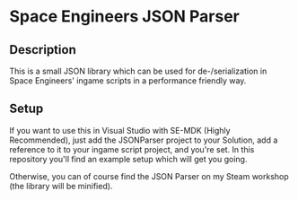 # Space Engineers JSON Parser

## Description
This is a small JSON library which can be used for de-/serialization in Space Engineers' ingame scripts in a performance friendly way.

## Setup
If you want to use this in Visual Studio with SE-MDK (Highly Recommended), just add the JSONParser project to your Solution, add a reference to it to your ingame script project, and you're set.
In this repository you'll find an example setup which will get you going.

Otherwise, you can of course find the JSON Parser on my Steam workshop (the library will be minified).